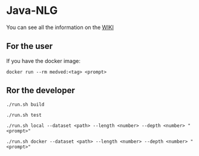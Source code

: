 # Java-NLG

You can see all the information on the [WIKI](https://github.com/heartsker/Java-NLG/wiki)

## For the user

If you have the docker image:

```
docker run --rm medved:<tag> <prompt>
```

## Ror the developer

```
./run.sh build

./run.sh test

./run.sh local --dataset <path> --length <number> --depth <number> "<prompt>"

./run.sh docker --dataset <path> --length <number> --depth <number> "<prompt>"
```